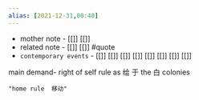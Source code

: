 ```yaml
---
alias: [2021-12-31,00:40]
---
```

- mother note - [[]] [[]]
- related note - [[]] [[]] #quote 
- `contemporary events` - [[]] [[]] [[]] [[]] [[]] [[]] [[]] [[]]

main demand- right of self rule as  给 于 the  白 colonies

```query 2021-12-31 00:41
"home rule  移动"
```

